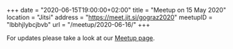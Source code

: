 +++
date = "2020-06-15T19:00:00+02:00"
title = "Meetup on 15 May 2020"
location = "Jitsi"
address = "https://meet.jit.si/gograz2020"
meetupID = "lbbhjlybcjbvb"
url = "/meetup/2020-06-16/"
+++

For updates please take a look at our
[Meetup page](https://www.meetup.com/Graz-Open-Source-Meetup/events/lbbhjlybcjbvb/).


